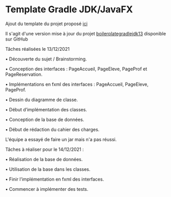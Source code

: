 # Template Gradle JDK/JavaFX

Ajout du template du projet proposé [ici](https://gitlab.telecomnancy.univ-lorraine.fr/Gerald.Oster/boilerplate-gradle-jdk15) 

Il s'agit d'une version mise à jour du projet  [boilerplategradlejdk13](https://github.com/Typhon0/boilerplategradlejdk13) disponible sur GitHub

Tâches réalisées le 13/12/2021

•	Découverte du sujet / Brainstorming.

•	Conception des interfaces : PageAccueil, PageEleve, PageProf et PageReservation.

•	Implémentations en fxml des interfaces : PageAccueil, PageEleve, PageProf.

•	Dessin du diagramme de classe.

•	Début d’implémentation des classes.

•	Conception de la base de données.

•	Début de rédaction du cahier des charges. 


L'équipe a essayé de faire un jar mais n'a pas réussi.

Tâches à réaliser pour le 14/12/2021 :

•	Réalisation de la base de données.

•	Utilisation de la base dans les classes.

•	Finir l’implémentation en fxml des interfaces.

•	Commencer à implémenter des tests.

